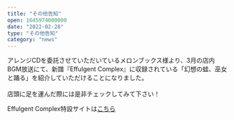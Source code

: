 ```yaml
---
title: "その他告知"
open: 1645974000000
date: "2022-02-28"
type: "その他告知"
category: "news"
---
```

アレンジCDを委託させていただいているメロンブックス様より、3月の店内BGM放送にて、新譜『Effulgent Complex』に収録されている「幻想の蛙、巫女と踊る」を紹介していただけることになりました。  
​  
店頭に足を運んだ際には是非チェックしてみて下さい！  
  
Effulgent Complex特設サイトは<a href="/tokusetsu/EC" target="_blank">こちら</a>  